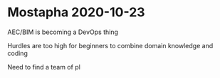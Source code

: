 # Mostapha 2020-10-23

AEC/BIM is becoming a DevOps thing

Hurdles are too high for beginners to combine domain knowledge and coding


Need to find a team of pl